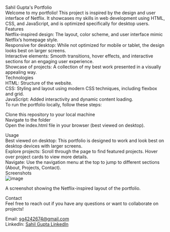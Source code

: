 Sahil Gupta's Portfolio<br>
Welcome to my portfolio! This project is inspired by the design and user interface of Netflix. It showcases my skills in web development using HTML, CSS, and JavaScript, and is optimized specifically for desktop users.
<br>
Features<br>
Netflix-inspired design: The layout, color scheme, and user interface mimic Netflix’s homepage style.<br>
Responsive for desktop: While not optimized for mobile or tablet, the design looks best on larger screens.<br>
Interactive elements: Smooth transitions, hover effects, and interactive sections for an engaging user experience.<br>
Showcase of projects: A collection of my best work presented in a visually appealing way.<br>
Technologies<br>
HTML: Structure of the website.<br>
CSS: Styling and layout using modern CSS techniques, including flexbox and grid.<br>
JavaScript: Added interactivity and dynamic content loading.<br>
To run the portfolio locally, follow these steps:<br>

Clone this repository to your local machine<br>
Navigate to the folder<br>
Open the index.html file in your browser (best viewed on desktop).<br>

Usage<br>
Best viewed on desktop: This portfolio is designed to work and look best on desktop devices with larger screens.<br>
Explore projects: Scroll through the page to find featured projects. Hover over project cards to view more details.<br>
Navigate: Use the navigation menu at the top to jump to different sections (About, Projects, Contact).<br>
Screenshots<br>
![image](https://github.com/user-attachments/assets/80a8f9fa-810b-407f-977b-75b04b15f5d5)

A screenshot showing the Netflix-inspired layout of the portfolio.<br>

Contact<br>
Feel free to reach out if you have any questions or want to collaborate on projects!<br>

Email: sg4242674@gmail.com<br>
LinkedIn: [Sahil Gupta LinkedIn](https://www.linkedin.com/in/sahil-gupta-4a7b8b230/)<br>
